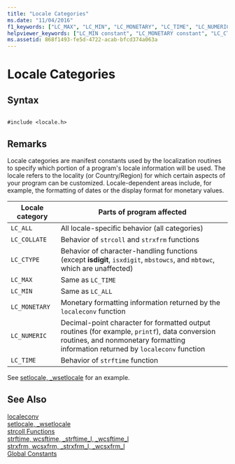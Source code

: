 ```yaml
---
title: "Locale Categories"
ms.date: "11/04/2016"
f1_keywords: ["LC_MAX", "LC_MIN", "LC_MONETARY", "LC_TIME", "LC_NUMERIC", "LC_COLLATE", "LC_CTYPE", "LC_ALL"]
helpviewer_keywords: ["LC_MIN constant", "LC_MONETARY constant", "LC_CTYPE constant", "locale constants", "LC_MAX constant", "LC_ALL constant", "LC_TIME constant", "LC_NUMERIC constant", "LC_COLLATE constant"]
ms.assetid: 868f1493-fe5d-4722-acab-bfcd374a063a
---
```

# Locale Categories

## Syntax

```

#include <locale.h>

```

## Remarks

Locale categories are manifest constants used by the localization routines to specify which portion of a program's locale information will be used. The locale refers to the locality (or Country/Region) for which certain aspects of your program can be customized. Locale-dependent areas include, for example, the formatting of dates or the display format for monetary values.

|Locale category|Parts of program affected|
|---------------------|-------------------------------|
|`LC_ALL`|All locale-specific behavior (all categories)|
|`LC_COLLATE`|Behavior of `strcoll` and `strxfrm` functions|
|`LC_CTYPE`|Behavior of character-handling functions (except **isdigit**, `isxdigit`, `mbstowcs`, and `mbtowc`, which are unaffected)|
|`LC_MAX`|Same as `LC_TIME`|
|`LC_MIN`|Same as `LC_ALL`|
|`LC_MONETARY`|Monetary formatting information returned by the `localeconv` function|
|`LC_NUMERIC`|Decimal-point character for formatted output routines (for example, `printf`), data conversion routines, and nonmonetary formatting information returned by `localeconv` function|
|`LC_TIME`|Behavior of `strftime` function|

See [setlocale, _wsetlocale](../c-runtime-library/reference/setlocale-wsetlocale.md) for an example.

## See Also

[localeconv](../c-runtime-library/reference/localeconv.md)<br/>
[setlocale, _wsetlocale](../c-runtime-library/reference/setlocale-wsetlocale.md)<br/>
[strcoll Functions](../c-runtime-library/strcoll-functions.md)<br/>
[strftime, wcsftime, _strftime_l, _wcsftime_l](../c-runtime-library/reference/strftime-wcsftime-strftime-l-wcsftime-l.md)<br/>
[strxfrm, wcsxfrm, _strxfrm_l, _wcsxfrm_l](../c-runtime-library/reference/strxfrm-wcsxfrm-strxfrm-l-wcsxfrm-l.md)<br/>
[Global Constants](../c-runtime-library/global-constants.md)
